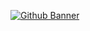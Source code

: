 





<a href='https://sarojt.com.np/'>
  
![Github Banner](https://github.com/trulysaroj/trulysaroj/assets/123483889/44afa086-bc7e-4a1b-a7c7-408ba4678222)


 </a>

















